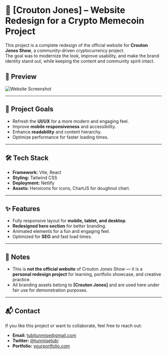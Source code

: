 # 🚀 [Crouton Jones] – Website Redesign for a Crypto Memecoin Project

This project is a complete redesign of the official website for **Crouton Jones Show**, a community-driven cryptocurrency project.  
The goal was to modernize the look, improve usability, and make the brand identity stand out, while keeping the content and community spirit intact.

## 📸 Preview
![Website Screenshot](./screenshot.png)  

---

## 🎯 Project Goals
- Refresh the **UI/UX** for a more modern and engaging feel.
- Improve **mobile responsiveness** and accessibility.
- Enhance **readability** and content hierarchy.
- Optimize performance for faster loading times.

---

## 🛠 Tech Stack
- **Framework:** Vite, React
- **Styling:** Tailwind CSS
- **Deployment:** Netlify
- **Assets:** Heroicons for icons, ChartJS for doughnut chart.

---

## ✨ Features
- Fully responsive layout for **mobile, tablet, and desktop**.
- **Redesigned hero section** for better branding.
- Animated elements for a fun and engaging feel.
- Optimized for **SEO** and fast load times.

---

## 📌 Notes
- This is **not the official website** of Crouton Jones Show — it is a **personal redesign project** for learning, portfolio showcase, and creative practice.
- All branding assets belong to **[Crouton Jones]** and are used here under fair use for demonstration purposes.

---

## 📬 Contact
If you like this project or want to collaborate, feel free to reach out:
- **Email:** tubitunmise@gmail.com
- **Twitter:** [@tunmisetubi](https://twitter.com/tunmisetubi)
- **Portfolio:** [yourportfolio.com](https://yourportfolio.com)
